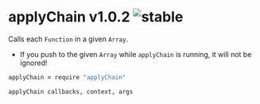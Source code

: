 
# applyChain v1.0.2 ![stable](https://img.shields.io/badge/stability-stable-4EBA0F.svg?style=flat)

Calls each `Function` in a given `Array`.

- If you push to the given `Array` while `applyChain` is running, it will not be ignored!

```coffee
applyChain = require "applyChain"

applyChain callbacks, context, args
```
